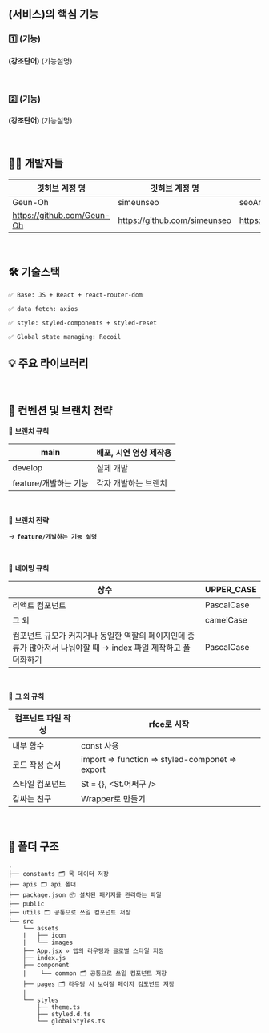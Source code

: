 ## (서비스)의 핵심 기능

### 1️⃣ (기능)

[]()

**(강조단어)** (기능설명)

<br />

### 2️⃣ (기능)

[]()

**(강조단어)** (기능설명)

<br />

## 👨‍💻 개발자들
| 깃허브 계정 명 | 깃허브 계정 명 | 깃허브 계정 명 |
| --- | --- | --- |
| Geun-Oh | simeunseo | seoAreum |
| https://github.com/Geun-Oh | https://github.com/simeunseo | https://github.com/Arooming |


<br />

## 🛠 기술스택

    ✅ Base: JS + React + react-router-dom

    ✅ data fetch: axios

    ✅ style: styled-components + styled-reset

    ✅ Global state managing: Recoil

## 💡 주요 라이브러리

<br />

## 📄 컨벤션 및 브랜치 전략

🚀 **브랜치 규칙**

| main | 배포, 시연 영상 제작용 |
| --- | --- |
| develop | 실제 개발 |
| feature/개발하는 기능 | 각자 개발하는 브랜치 |

<br />

🚀 **브랜치 전략**

→ <strong>`feature/개발하는 기능 설명`</strong>

<br />

🚀 **네이밍 규칙**

| 상수 | UPPER_CASE |
| --- | --- |
| 리액트 컴포넌트 | PascalCase |
| 그 외 | camelCase |
| 컴포넌트 규모가 커지거나 동일한 역할의 페이지인데 종류가 많아져서 나눠야할 때 → index 파일 제작하고 폴더화하기 | PascalCase |

<br />

🚀 **그 외 규칙**

| 컴포넌트 파일 작성 | rfce로 시작 |
| --- | --- |
| 내부 함수 | const 사용 |
| 코드 작성 순서 | import ⇒ function ⇒ styled-componet ⇒ export |
| 스타일 컴포넌트 | St = {}, <St.어쩌구 /> |
| 감싸는 친구 | Wrapper로 만들기 |

<br />

## 📁 폴더 구조
```
.
├── constants 🗂 목 데이터 저장
├── apis 🗂 api 폴더
├── package.json 📦 설치된 패키지를 관리하는 파일
├── public
├── utils 🗂 공통으로 쓰일 컴포넌트 저장
└── src
    └── assets
    |   ├── icon
    |   └── images
    ├── App.jsx ✡️ 앱의 라우팅과 글로벌 스타일 지정
    ├── index.js
    ├── component
    |    └── common 🗂 공통으로 쓰일 컴포넌트 저장
    ├── pages 🗂 라우팅 시 보여질 페이지 컴포넌트 저장
    │   
    └── styles
        ├── theme.ts
        ├── styled.d.ts	
        └── globalStyles.ts
        
```
